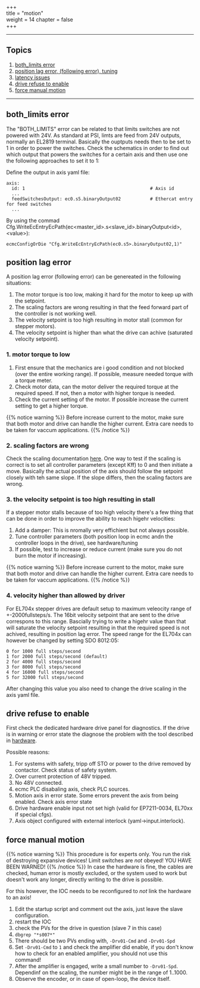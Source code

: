 +++  
title = "motion"   
weight = 14
chapter = false  
+++

***

## Topics
1. [both_limits error](#both_limits-error)
2. [position lag error, (following error), tuning](#position-lag-error)
3. [latency issues](#latency-issues)
4. [drive refuse to enable](#drive-refuse-to-enable)
5. [force manual motion](#force-manual-motion)

---

## both_limits error
The "BOTH_LIMITS" error can be related to that limits switches are not powered with 24V. As standard at PSI, limts are feed from 24V outputs, normally an EL2819 terminal. Basically the ouptputs needs then to be set to 1 in order to power the switches. Check the schematics in order to find out which output that powers the switches for a certain axis and then use one the following approaches to set it to 1:

Define the output in axis yaml file:
```
axis:
  id: 1                                               # Axis id
  ...
  feedSwitchesOutput: ec0.s5.binaryOutput02           # Ethercat entry for feed switches
  ...
```

By using the commad Cfg.WriteEcEntryEcPath(ec\<master\_id\>.s\<slave\_id\>.binaryOutput\<id\>,\<value\>):
```
ecmcConfigOrDie "Cfg.WriteEcEntryEcPath(ec0.s5>.binaryOutput02,1)"
```

## position lag error
A position lag error (following error) can be genereated in the following situations:
1. The motor torque is too low, making it hard for the motor to keep up with the setpoint.
2. The scaling factors are wrong resulting in that the feed forward part of the controller is not working well.
3. The velocity setpoint is too high resulting in motor stall (common for stepper motors).
4. The velocity setpoint is higher than what the drive can achive (saturated velocity setpoint).

### 1. motor torque to low

1. First ensure that the mechanics are i good condition and not blocked (over the entire working range). If possible, measure needed torque with a torque meter.
2. Check motor data, can the motor deliver the required torque at the required speed. If not, then a motor with higher torque is needed.
3. Check the current setting of the motor. If possible increase the current setting to get a higher torque.

{{% notice warning %}}
Before increase current to the motor, make sure that both motor and drive can handle the higher current. Extra care needs to be taken for vaccum applications.
{{% /notice %}}

### 2. scaling factors are wrong
Check the scaling documentation [here](https://paulscherrerinstitute.github.io/ecmccfg/manual/axis/scaling/).
One way to test if the scaling is correct is to set all controller parameters (except Kff) to 0 and then initiate a move. Basically the actual position of the axis should follow the setpoint closely with teh same slope. If the slope differs, then the scaling factors are wrong.

### 3. the velocity setpoint is too high resulting in stall
If a stepper motor stalls because of too high velocity there's a few thing that can be done in order to improve the ability to reach higehr velocities:
1. Add a damper: This is nromally very effichient but not always possible.
2. Tune controller parameters (both position loop in ecmc andn the controller loops in the drive), see hardware/tuning
3. If possible, test to increase or reduce current (make sure you do not burn the motor if increasing).

{{% notice warning %}}
Before increase current to the motor, make sure that both motor and drive can handle the higher current. Extra care needs to be taken for vaccum applications.
{{% /notice %}}

### 4. velocity higher than allowed by driver
For EL704x stepper drives are default setup to maximum veleocity range of +-2000fullsteps/s. The 16bit velocity setpoint that are sent to the drive correspons to this range. Bascially trying to write a higehr value than that will saturate the velocity setpoint resulting in that the required speed is not achived, resulting in position lag error. The speed range for the EL704x can however be changed by setting SDO 8012:05:
```
0 for 1000 full steps/second
1 for 2000 full steps/second (default)
2 for 4000 full steps/second
3 for 8000 full steps/second
4 for 16000 full steps/second
5 for 32000 full steps/second
```
After changing this value you also need to change the drive scaling in the axis yaml file.

## drive refuse to enable
First check the dedicated hardware drive panel for diagnostics. If the drive is in warning or error state the diagnose the problem with the tool described in [hardware](hardware).

Possible reasons:
1. For systems with safety, tripp off STO or power to the drive removed by contactor. Check status of safety system.
2. Over current protection of 48V tripped.
3. No 48V connected.
4. ecmc PLC disabaling axis, check PLC sources.
5. Motion axis in error state. Some errors prevent the axis from being enabled. Check axis error state
6. Drive hardware enable input not set high (valid for EP7211-0034, EL70xx if special cfgs).
7. Axis object configured with external interlock (yaml->input.interlock).

## force manual motion
{{% notice warning %}}
This procedure is for experts only. You run the risk of destroying expansive devices! Limit switches are _not_ obeyed! YOU HAVE BEEN WARNED! 
{{% /notice %}}
In case the hardware is fine, the cables are checked, human error is mostly excluded, or the system used to work but doesn't work any longer, directly writing to the drive is possible.

For this however, the IOC needs to be reconfigured to _not_ link the hardware to an axis!
1. Edit the startup script and comment out the axis, just leave the slave configuration.
2. restart the IOC
3. check the PVs for the drive in question (slave 7 in this case)
4. `dbgrep "*s007*"`
5. There should be two PVs ending with, `-Drv01-Cmd` and `-Drv01-Spd`
6. Set `-Drv01-Cmd` to `1` and check the amplifier did enable, if you don't know how to check for an enabled amplifier, you should not use this command!
7. After the amplifier is engaged, write a small number to `-Drv01-Spd`. Dependinf on the scaling, the number might be in the range of 1..1000.
8. Observe the encoder, or in case of open-loop, the device itself.
